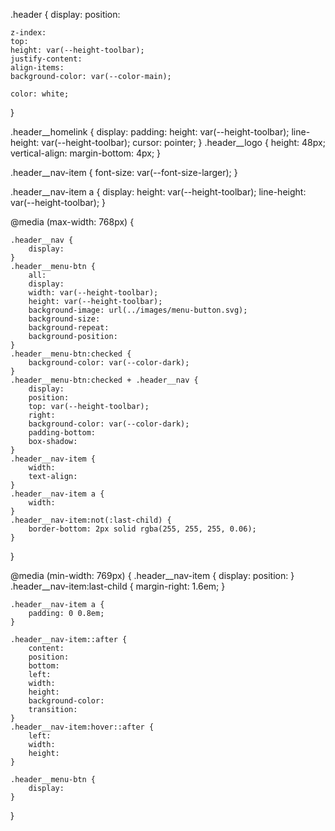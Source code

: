 .header {
    display: 
    position: 

    z-index: 
    top: 
    height: var(--height-toolbar);
    justify-content: 
    align-items: 
    background-color: var(--color-main);

    color: white;
}

.header__homelink {
    display:
    padding: 
    height: var(--height-toolbar);
    line-height: var(--height-toolbar);
    cursor: pointer;
}
.header__logo {
    height: 48px;
    vertical-align: 
    margin-bottom: 4px;
}

.header__nav-item {
    font-size: var(--font-size-larger);
}

.header__nav-item a {
    display: 
    height: var(--height-toolbar);
    line-height: var(--height-toolbar);
}

@media (max-width: 768px) {

    .header__nav {
        display: 
    }
    .header__menu-btn {
        all: 
        display: 
        width: var(--height-toolbar);
        height: var(--height-toolbar);
        background-image: url(../images/menu-button.svg);
        background-size: 
        background-repeat: 
        background-position: 
    }
    .header__menu-btn:checked {
        background-color: var(--color-dark);
    }
    .header__menu-btn:checked + .header__nav {
        display: 
        position: 
        top: var(--height-toolbar);
        right: 
        background-color: var(--color-dark);
        padding-bottom: 
        box-shadow: 
    }
    .header__nav-item {
        width: 
        text-align:
    }
    .header__nav-item a {
        width: 
    }
    .header__nav-item:not(:last-child) {
        border-bottom: 2px solid rgba(255, 255, 255, 0.06);
    }
}

@media (min-width: 769px) {
    .header__nav-item {
        display: 
        position: 
    }
    .header__nav-item:last-child {
        margin-right: 1.6em;
    }

    .header__nav-item a {
        padding: 0 0.8em;
    }

    .header__nav-item::after {
        content: 
        position: 
        bottom: 
        left: 
        width: 
        height:
        background-color: 
        transition: 
    }
    .header__nav-item:hover::after {
        left: 
        width: 
        height: 
    }

    .header__menu-btn {
        display: 
    }
}
